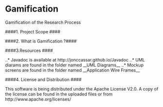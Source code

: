 Gamification
============

Gamification of the Research Process

####1. Project Scope ####

####2. What is Gamification ?####

####3.Resources ####
<p>
..* Javadoc is available at http://jonccassar.github.io/Javadoc
..* UML diarams are found in the folder named __UML Diagrams__
..* Mockup screens are found in the folder named __Application Wire Frames__
</p>

####4. License and Distribution ####
<p> This software is being distributed under the Apache License V2.0. A copy of the license can be found in the uploaded files or from http://www.apache.org/licenses/</p>


